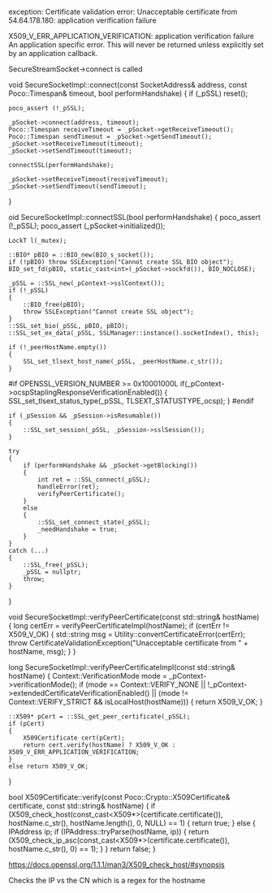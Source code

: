 
exception: Certificate validation error: Unacceptable certificate from 54.64.178.180: application verification failure


X509_V_ERR_APPLICATION_VERIFICATION: application verification failure
An application specific error. 
This will never be returned unless explicitly set by an application callback.

SecureStreamSocket->connect is called

void SecureSocketImpl::connect(const SocketAddress& address, const Poco::Timespan& timeout, bool performHandshake)
{
	if (_pSSL) reset();

	poco_assert (!_pSSL);

	_pSocket->connect(address, timeout);
	Poco::Timespan receiveTimeout = _pSocket->getReceiveTimeout();
	Poco::Timespan sendTimeout = _pSocket->getSendTimeout();
	_pSocket->setReceiveTimeout(timeout);
	_pSocket->setSendTimeout(timeout);

	connectSSL(performHandshake);
	
	_pSocket->setReceiveTimeout(receiveTimeout);
	_pSocket->setSendTimeout(sendTimeout);
}

oid SecureSocketImpl::connectSSL(bool performHandshake)
{
	poco_assert (!_pSSL);
	poco_assert (_pSocket->initialized());

	LockT l(_mutex);

	::BIO* pBIO = ::BIO_new(BIO_s_socket());
	if (!pBIO) throw SSLException("Cannot create SSL BIO object");
	BIO_set_fd(pBIO, static_cast<int>(_pSocket->sockfd()), BIO_NOCLOSE);

	_pSSL = ::SSL_new(_pContext->sslContext());
	if (!_pSSL)
	{
		::BIO_free(pBIO);
		throw SSLException("Cannot create SSL object");
	}
	::SSL_set_bio(_pSSL, pBIO, pBIO);
	::SSL_set_ex_data(_pSSL, SSLManager::instance().socketIndex(), this);

	if (!_peerHostName.empty())
	{
		SSL_set_tlsext_host_name(_pSSL, _peerHostName.c_str());
	}

#if OPENSSL_VERSION_NUMBER >= 0x10001000L
	if(_pContext->ocspStaplingResponseVerificationEnabled())
	{
		SSL_set_tlsext_status_type(_pSSL, TLSEXT_STATUSTYPE_ocsp);
	}
#endif

	if (_pSession && _pSession->isResumable())
	{
		::SSL_set_session(_pSSL, _pSession->sslSession());
	}

	try
	{
		if (performHandshake && _pSocket->getBlocking())
		{
			int ret = ::SSL_connect(_pSSL);
			handleError(ret);
			verifyPeerCertificate();
		}
		else
		{
			::SSL_set_connect_state(_pSSL);
			_needHandshake = true;
		}
	}
	catch (...)
	{
		::SSL_free(_pSSL);
		_pSSL = nullptr;
		throw;
	}
}

void SecureSocketImpl::verifyPeerCertificate(const std::string& hostName)
{
	long certErr = verifyPeerCertificateImpl(hostName);
	if (certErr != X509_V_OK)
	{
		std::string msg = Utility::convertCertificateError(certErr);
		throw CertificateValidationException("Unacceptable certificate from " + hostName, msg);
	}
}


long SecureSocketImpl::verifyPeerCertificateImpl(const std::string& hostName)
{
	Context::VerificationMode mode = _pContext->verificationMode();
	if (mode == Context::VERIFY_NONE || !_pContext->extendedCertificateVerificationEnabled() ||
	   (mode != Context::VERIFY_STRICT && isLocalHost(hostName)))
	{
		return X509_V_OK;
	}

	::X509* pCert = ::SSL_get_peer_certificate(_pSSL);
	if (pCert)
	{
		X509Certificate cert(pCert);
		return cert.verify(hostName) ? X509_V_OK : X509_V_ERR_APPLICATION_VERIFICATION;
	}
	else return X509_V_OK;
}




bool X509Certificate::verify(const Poco::Crypto::X509Certificate& certificate, const std::string& hostName)
{
	if (X509_check_host(const_cast<X509*>(certificate.certificate()), hostName.c_str(), hostName.length(), 0, NULL) == 1)
	{
		return true;
	}
	else
	{
		IPAddress ip;
		if (IPAddress::tryParse(hostName, ip))
		{
		    return (X509_check_ip_asc(const_cast<X509*>(certificate.certificate()), hostName.c_str(), 0) == 1);
		}
	}
	return false;
}



https://docs.openssl.org/1.1.1/man3/X509_check_host/#synopsis

Checks the IP vs the CN which is a regex for the hostname